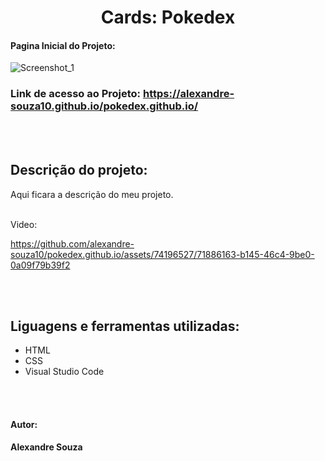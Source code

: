 <h1 align="center"> Cards: Pokedex </h1>

#### Pagina Inicial do Projeto: 
![Screenshot_1](https://github.com/alexandre-souza10/pokedex.github.io/assets/74196527/1fad1f97-9c6d-4052-ae60-9ebf4f54056c)

### Link de acesso ao Projeto: https://alexandre-souza10.github.io/pokedex.github.io/

<br></br>
## Descrição do projeto:
Aqui ficara a descrição do meu projeto.
<br></br>

Video:

https://github.com/alexandre-souza10/pokedex.github.io/assets/74196527/71886163-b145-46c4-9be0-0a09f79b39f2

<br></br>
## Liguagens e ferramentas utilizadas:
- HTML
- CSS
- Visual Studio Code

<br></br>

#### Autor: 
**Alexandre Souza**



